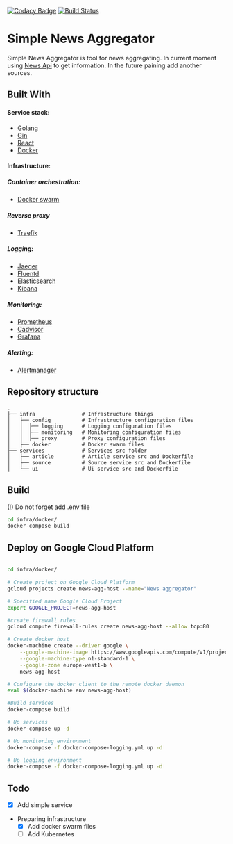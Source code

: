[![Codacy Badge](https://api.codacy.com/project/badge/Grade/e9f6f69e284240249b110695d6f8ecce)](https://app.codacy.com/app/daniilperestoronin/news-aggregator?utm_source=github.com&utm_medium=referral&utm_content=daniilperestoronin/news-aggregator&utm_campaign=Badge_Grade_Dashboard)
[![Build Status](https://travis-ci.org/daniilperestoronin/go-news-aggregator.svg?branch=master)](https://travis-ci.org/daniilperestoronin/go-news-aggregator)

# Simple News Aggregator

Simple News Aggregator is tool for news aggregating. 
In current moment using [News Api](https://newsapi.org/) to get information.
In the future paining add another sources.

## Built With

#### Service stack:
- [Golang]()
- [Gin]()
- [React]()
- [Docker]()

#### Infrastructure:

##### Container orchestration:
- [Docker swarm]()

##### Reverse proxy
- [Traefik]()

##### Logging:
- [Jaeger]()
- [Fluentd]()
- [Elasticsearch]()
- [Kibana]()

##### Monitoring:
- [Prometheus]()
- [Cadvisor]()
- [Grafana]()

##### Alerting:
- [Alertmanager]()


## Repository structure

    .
    ├── infra               # Infrastructure things
    │   ├── config          # Infrastructure configuration files
    │   │  ├── logging      # Logging configuration files
    │   │  ├── monitoring   # Monitoring configuration files
    │   │  ├── proxy        # Proxy configuration files
    │   ├── docker          # Docker swarm files
    ├── services            # Services src folder
    │   ├── article         # Article service src and Dockerfile
    │   ├── source          # Source service src and Dockerfile
    │   └── ui              # Ui service src and Dockerfile

## Build

(!) Do not forget add .env file

```bash
cd infra/docker/
docker-compose build
```

## Deploy on Google Cloud Platform

```bash

cd infra/docker/

# Create project on Google Cloud Platform
gcloud projects create news-agg-host --name="News aggregator"

# Specified name Google Cloud Project 
export GOOGLE_PROJECT=news-agg-host

#create firewall rules
gcloud compute firewall-rules create news-agg-host --allow tcp:80

# Create docker host
docker-machine create --driver google \
    --google-machine-image https://www.googleapis.com/compute/v1/projects/ubuntu-os-cloud/global/images/family/ubuntu-1604-lts \
    --google-machine-type n1-standard-1 \
    --google-zone europe-west1-b \
    news-agg-host

# Configure the docker client to the remote docker daemon
eval $(docker-machine env news-agg-host)

#Build services
docker-compose build

# Up services
docker-compose up -d

# Up monitoring environment
docker-compose -f docker-compose-logging.yml up -d

# Up logging environment
docker-compose -f docker-compose-logging.yml up -d
```

## Todo
- [x] Add simple service
- Preparing infrastructure
  - [x] Add docker swarm files
  - [ ] Add Kubernetes 
